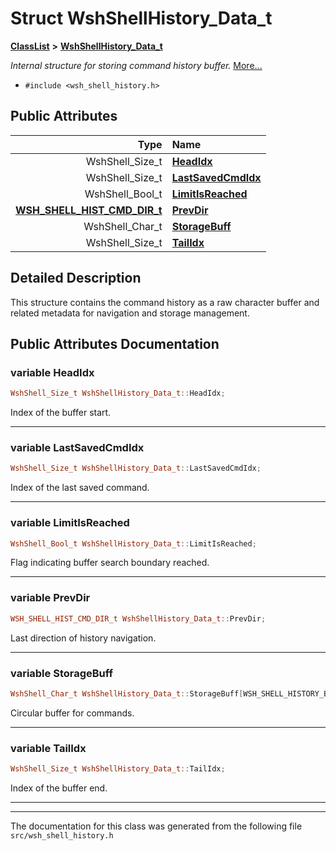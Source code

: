

# Struct WshShellHistory\_Data\_t



[**ClassList**](annotated.md) **>** [**WshShellHistory\_Data\_t**](structWshShellHistory__Data__t.md)



_Internal structure for storing command history buffer._ [More...](#detailed-description)

* `#include <wsh_shell_history.h>`





















## Public Attributes

| Type | Name |
| ---: | :--- |
|  WshShell\_Size\_t | [**HeadIdx**](#variable-headidx)  <br> |
|  WshShell\_Size\_t | [**LastSavedCmdIdx**](#variable-lastsavedcmdidx)  <br> |
|  WshShell\_Bool\_t | [**LimitIsReached**](#variable-limitisreached)  <br> |
|  [**WSH\_SHELL\_HIST\_CMD\_DIR\_t**](wsh__shell__history_8h.md#enum-wsh_shell_hist_cmd_dir_t) | [**PrevDir**](#variable-prevdir)  <br> |
|  WshShell\_Char\_t | [**StorageBuff**](#variable-storagebuff)  <br> |
|  WshShell\_Size\_t | [**TailIdx**](#variable-tailidx)  <br> |












































## Detailed Description


This structure contains the command history as a raw character buffer and related metadata for navigation and storage management. 


    
## Public Attributes Documentation




### variable HeadIdx 

```C++
WshShell_Size_t WshShellHistory_Data_t::HeadIdx;
```



Index of the buffer start. 


        

<hr>



### variable LastSavedCmdIdx 

```C++
WshShell_Size_t WshShellHistory_Data_t::LastSavedCmdIdx;
```



Index of the last saved command. 


        

<hr>



### variable LimitIsReached 

```C++
WshShell_Bool_t WshShellHistory_Data_t::LimitIsReached;
```



Flag indicating buffer search boundary reached. 


        

<hr>



### variable PrevDir 

```C++
WSH_SHELL_HIST_CMD_DIR_t WshShellHistory_Data_t::PrevDir;
```



Last direction of history navigation. 


        

<hr>



### variable StorageBuff 

```C++
WshShell_Char_t WshShellHistory_Data_t::StorageBuff[WSH_SHELL_HISTORY_BUFF_SIZE];
```



Circular buffer for commands. 


        

<hr>



### variable TailIdx 

```C++
WshShell_Size_t WshShellHistory_Data_t::TailIdx;
```



Index of the buffer end. 


        

<hr>

------------------------------
The documentation for this class was generated from the following file `src/wsh_shell_history.h`

